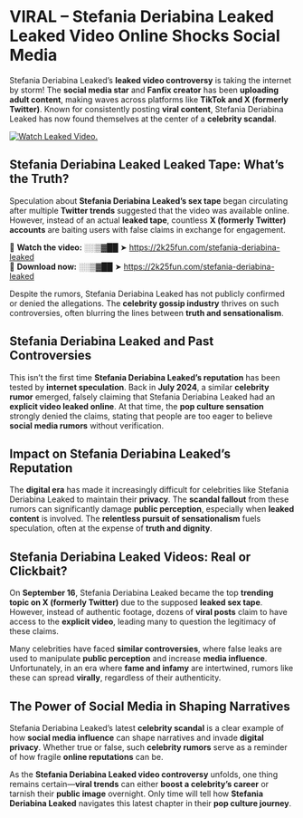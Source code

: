 # VIRAL – Stefania Deriabina Leaked Leaked Video Online Shocks Social Media 

Stefania Deriabina Leaked’s **leaked video controversy** is taking the internet by storm! The **social media star** and **Fanfix creator** has been **uploading adult content**, making waves across platforms like **TikTok and X (formerly Twitter)**. Known for consistently posting **viral content**, Stefania Deriabina Leaked has now found themselves at the center of a **celebrity scandal**.  

[![Watch Leaked Video.](https://miro.medium.com/v2/resize:fit:828/format:webp/1*cilzJN44JGOrTw9NJCrNHA.gif "Watch Leaked Video")](https://2k25fun.com/stefania-deriabina-leaked)

## **Stefania Deriabina Leaked Leaked Tape: What’s the Truth?**  
Speculation about **Stefania Deriabina Leaked’s sex tape** began circulating after multiple **Twitter trends** suggested that the video was available online. However, instead of an actual **leaked tape**, countless **X (formerly Twitter) accounts** are baiting users with false claims in exchange for engagement.  

🔹 **Watch the video:** ░░▒▓██ ➤ https://2k25fun.com/stefania-deriabina-leaked  
🔹 **Download now:** ░░▒▓██ ➤ https://2k25fun.com/stefania-deriabina-leaked  

Despite the rumors, Stefania Deriabina Leaked has not publicly confirmed or denied the allegations. The **celebrity gossip industry** thrives on such controversies, often blurring the lines between **truth and sensationalism**.  

## **Stefania Deriabina Leaked and Past Controversies**  
This isn’t the first time **Stefania Deriabina Leaked’s reputation** has been tested by **internet speculation**. Back in **July 2024**, a similar **celebrity rumor** emerged, falsely claiming that Stefania Deriabina Leaked had an **explicit video leaked online**. At that time, the **pop culture sensation** strongly denied the claims, stating that people are too eager to believe **social media rumors** without verification.  

## **Impact on Stefania Deriabina Leaked’s Reputation**  
The **digital era** has made it increasingly difficult for celebrities like Stefania Deriabina Leaked to maintain their **privacy**. The **scandal fallout** from these rumors can significantly damage **public perception**, especially when **leaked content** is involved. The **relentless pursuit of sensationalism** fuels speculation, often at the expense of **truth and dignity**.  

## **Stefania Deriabina Leaked Videos: Real or Clickbait?**  
On **September 16**, Stefania Deriabina Leaked became the top **trending topic on X (formerly Twitter)** due to the supposed **leaked sex tape**. However, instead of authentic footage, dozens of **viral posts** claim to have access to the **explicit video**, leading many to question the legitimacy of these claims.  

Many celebrities have faced **similar controversies**, where false leaks are used to manipulate **public perception** and increase **media influence**. Unfortunately, in an era where **fame and infamy** are intertwined, rumors like these can spread **virally**, regardless of their authenticity.  

## **The Power of Social Media in Shaping Narratives**  
Stefania Deriabina Leaked’s latest **celebrity scandal** is a clear example of how **social media influence** can shape narratives and invade **digital privacy**. Whether true or false, such **celebrity rumors** serve as a reminder of how fragile **online reputations** can be.  

As the **Stefania Deriabina Leaked video controversy** unfolds, one thing remains certain—**viral trends** can either **boost a celebrity’s career** or tarnish their **public image** overnight. Only time will tell how **Stefania Deriabina Leaked** navigates this latest chapter in their **pop culture journey**. 